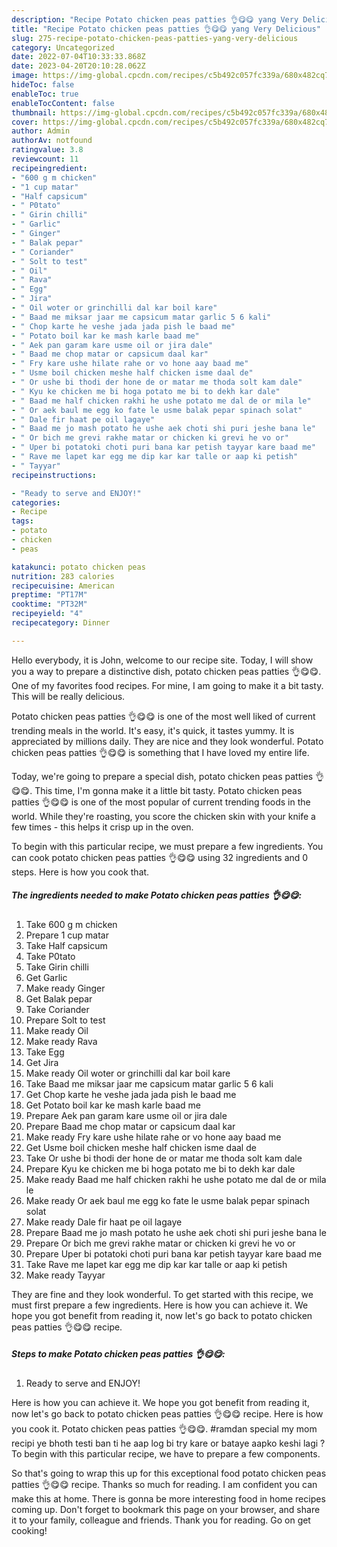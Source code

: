 ```yaml
---
description: "Recipe Potato chicken peas patties 👌😋😋 yang Very Delicious"
title: "Recipe Potato chicken peas patties 👌😋😋 yang Very Delicious"
slug: 275-recipe-potato-chicken-peas-patties-yang-very-delicious
category: Uncategorized
date: 2022-07-04T10:33:33.868Z
date: 2023-04-20T20:10:28.062Z
image: https://img-global.cpcdn.com/recipes/c5b492c057fc339a/680x482cq70/potato-chicken-peas-patties-recipe-main-photo.jpg
hideToc: false
enableToc: true
enableTocContent: false
thumbnail: https://img-global.cpcdn.com/recipes/c5b492c057fc339a/680x482cq70/potato-chicken-peas-patties-recipe-main-photo.jpg
cover: https://img-global.cpcdn.com/recipes/c5b492c057fc339a/680x482cq70/potato-chicken-peas-patties-recipe-main-photo.jpg
author: Admin
authorAv: notfound
ratingvalue: 3.8
reviewcount: 11
recipeingredient:
- "600 g m chicken"
- "1 cup matar"
- "Half capsicum"
- " P0tato"
- " Girin chilli"
- " Garlic"
- " Ginger"
- " Balak pepar"
- " Coriander"
- " Solt to test"
- " Oil"
- " Rava"
- " Egg"
- " Jira"
- " Oil woter or grinchilli dal kar boil kare"
- " Baad me miksar jaar me capsicum matar garlic 5 6 kali"
- " Chop karte he veshe jada jada pish le baad me"
- " Potato boil kar ke mash karle baad me"
- " Aek pan garam kare usme oil or jira dale"
- " Baad me chop matar or capsicum daal kar"
- " Fry kare ushe hilate rahe or vo hone aay baad me"
- " Usme boil chicken meshe half chicken isme daal de"
- " Or ushe bi thodi der hone de or matar me thoda solt kam dale"
- " Kyu ke chicken me bi hoga potato me bi to dekh kar dale"
- " Baad me half chicken rakhi he ushe potato me dal de or mila le"
- " Or aek baul me egg ko fate le usme balak pepar spinach solat"
- " Dale fir haat pe oil lagaye"
- " Baad me jo mash potato he ushe aek choti shi puri jeshe bana le"
- " Or bich me grevi rakhe matar or chicken ki grevi he vo or"
- " Uper bi potatoki choti puri bana kar petish tayyar kare baad me"
- " Rave me lapet kar egg me dip kar kar talle or aap ki petish"
- " Tayyar"
recipeinstructions:

- "Ready to serve and ENJOY!"
categories:
- Recipe
tags:
- potato
- chicken
- peas

katakunci: potato chicken peas 
nutrition: 283 calories
recipecuisine: American
preptime: "PT17M"
cooktime: "PT32M"
recipeyield: "4"
recipecategory: Dinner

---
```



Hello everybody, it is John, welcome to our recipe site. Today, I will show you a way to prepare a distinctive dish, potato chicken peas patties 👌😋😋. One of my favorites food recipes. For mine, I am going to make it a bit tasty. This will be really delicious.

Potato chicken peas patties 👌😋😋 is one of the most well liked of current trending meals in the world. It's easy, it's quick, it tastes yummy. It is appreciated by millions daily. They are nice and they look wonderful. Potato chicken peas patties 👌😋😋 is something that I have loved my entire life.

Today, we&#39;re going to prepare a special dish, potato chicken peas patties 👌😋😋. This time, I&#39;m gonna make it a little bit tasty. Potato chicken peas patties 👌😋😋 is one of the most popular of current trending foods in the world. While they&#39;re roasting, you score the chicken skin with your knife a few times - this helps it crisp up in the oven.


To begin with this particular recipe, we must prepare a few ingredients. You can cook potato chicken peas patties 👌😋😋 using 32 ingredients and 0 steps. Here is how you cook that.

<!--inarticleads1-->

##### The ingredients needed to make Potato chicken peas patties 👌😋😋:

1. Take 600 g m chicken
1. Prepare 1 cup matar
1. Take Half capsicum
1. Take  P0tato
1. Take  Girin chilli
1. Get  Garlic
1. Make ready  Ginger
1. Get  Balak pepar
1. Take  Coriander
1. Prepare  Solt to test
1. Make ready  Oil
1. Make ready  Rava
1. Take  Egg
1. Get  Jira
1. Make ready  Oil woter or grinchilli dal kar boil kare
1. Take  Baad me miksar jaar me capsicum matar garlic 5 6 kali
1. Get  Chop karte he veshe jada jada pish le baad me
1. Get  Potato boil kar ke mash karle baad me
1. Prepare  Aek pan garam kare usme oil or jira dale
1. Prepare  Baad me chop matar or capsicum daal kar
1. Make ready  Fry kare ushe hilate rahe or vo hone aay baad me
1. Get  Usme boil chicken meshe half chicken isme daal de
1. Take  Or ushe bi thodi der hone de or matar me thoda solt kam dale
1. Prepare  Kyu ke chicken me bi hoga potato me bi to dekh kar dale
1. Make ready  Baad me half chicken rakhi he ushe potato me dal de or mila le
1. Make ready  Or aek baul me egg ko fate le usme balak pepar spinach solat
1. Make ready  Dale fir haat pe oil lagaye
1. Prepare  Baad me jo mash potato he ushe aek choti shi puri jeshe bana le
1. Prepare  Or bich me grevi rakhe matar or chicken ki grevi he vo or
1. Prepare  Uper bi potatoki choti puri bana kar petish tayyar kare baad me
1. Take  Rave me lapet kar egg me dip kar kar talle or aap ki petish
1. Make ready  Tayyar


They are fine and they look wonderful. To get started with this recipe, we must first prepare a few ingredients. Here is how you can achieve it. We hope you got benefit from reading it, now let&#39;s go back to potato chicken peas patties 👌😋😋 recipe. 

<!--inarticleads2-->

##### Steps to make Potato chicken peas patties 👌😋😋:


1. Ready to serve and ENJOY!

Here is how you can achieve it. We hope you got benefit from reading it, now let&#39;s go back to potato chicken peas patties 👌😋😋 recipe. Here is how you cook it. Potato chicken peas patties 👌😋😋. #ramdan special my mom recipi ye bhoth testi ban ti he aap log bi try kare or bataye aapko keshi lagi ? To begin with this particular recipe, we have to prepare a few components. 

So that's going to wrap this up for this exceptional food potato chicken peas patties 👌😋😋 recipe. Thanks so much for reading. I am confident you can make this at home. There is gonna be more interesting food in home recipes coming up. Don't forget to bookmark this page on your browser, and share it to your family, colleague and friends. Thank you for reading. Go on get cooking!
